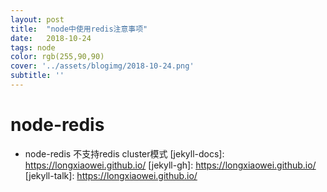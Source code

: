 ```yaml
---
layout: post
title:  "node中使用redis注意事项"
date:   2018-10-24
tags: node
color: rgb(255,90,90)
cover: '../assets/blogimg/2018-10-24.png'
subtitle: ''
---
```

# node-redis
 - node-redis 不支持redis cluster模式
[jekyll-docs]: https://longxiaowei.github.io/
[jekyll-gh]:   https://longxiaowei.github.io/
[jekyll-talk]: https://longxiaowei.github.io/
